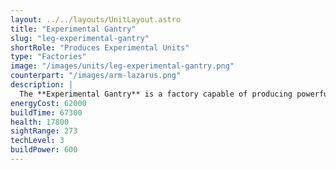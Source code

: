 ```yaml
---
layout: ../../layouts/UnitLayout.astro
title: "Experimental Gantry"
slug: "leg-experimental-gantry"
shortRole: "Produces Experimental Units"
type: "Factories"
image: "/images/units/leg-experimental-gantry.png"
counterpart: "/images/arm-lazarus.png"
description: |
  The **Experimental Gantry** is a factory capable of producing powerful experimental units.
energyCost: 62000
buildTime: 67300
health: 17800
sightRange: 273
techLevel: 3
buildPower: 600
---
```

